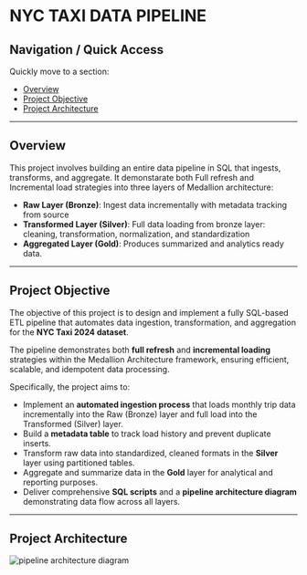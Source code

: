 # NYC TAXI DATA PIPELINE


## Navigation / Quick Access
Quickly move to a section:
- [Overview](#overview)
- [Project Objective](#project-objective)
- [Project Architecture](#project-architecture)




---
## Overview
This project involves building an entire data pipeline in SQL that ingests, transforms, and aggregate. It demonstarate both Full refresh and Incremental load strategies into three layers of Medallion architecture:
- **Raw Layer (Bronze)**: Ingest data incrementally with metadata tracking from source
- **Transformed Layer (Silver)**: Full data loading from bronze layer: cleaning, transformation, normalization, and standardization
- **Aggregated Layer (Gold)**: Produces summarized and analytics ready data.


---
## Project Objective
The objective of this project is to design and implement a fully SQL-based ETL pipeline that automates data ingestion, transformation, and aggregation for the **NYC Taxi 2024 dataset**. 

The pipeline demonstrates both **full refresh** and **incremental loading** strategies within the Medallion Architecture framework, ensuring efficient, scalable, and idempotent data processing.

Specifically, the project aims to:
- Implement an **automated ingestion process** that loads monthly trip data incrementally into the Raw (Bronze) layer and full load into the Transformed (Silver) layer.
- Build a **metadata table** to track load history and prevent duplicate inserts.
- Transform raw data into standardized, cleaned formats in the **Silver** layer using partitioned tables.
- Aggregate and summarize data in the **Gold** layer for analytical and reporting purposes.
- Deliver comprehensive **SQL scripts** and a **pipeline architecture diagram** demonstrating data flow across all layers.

---
## Project Architecture
![pipeline architecture diagram](architecture_diagram.svg)
